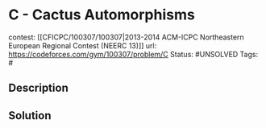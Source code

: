 # C - Cactus Automorphisms

contest: [[CFICPC/100307/100307|2013-2014 ACM-ICPC Northeastern European Regional Contest (NEERC 13)]]
url: https://codeforces.com/gym/100307/problem/C
Status: #UNSOLVED
Tags: #

## Description

## Solution

